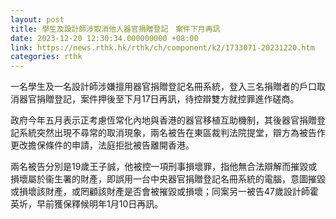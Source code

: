 ```yaml
---
layout: post
title: 學生及設計師涉取消他人器官捐贈登記　案件下月再訊
date: 2023-12-20 12:30:34.000000000 +08:00
link: https://news.rthk.hk/rthk/ch/component/k2/1733071-20231220.htm
categories: rthk
---
```


一名學生及一名設計師涉嫌擅用器官捐贈登記名冊系統，登入三名捐贈者的戶口取消器官捐贈登記，案件押後至下月17日再訊，待控辯雙方就控罪進作磋商。

政府今年五月表示正考慮恆常化內地與香港的器官移植互助機制，其後器官捐贈登記系統突然出現不尋常的取消現象，兩名被告在東區裁判法院提堂，辯方為被告作更改擔保條件的申請，法庭拒批被告離開香港。

兩名被告分別是19歲王子誠，他被控一項刑事損壞罪，指他無合法辯解而摧毀或損壞屬於衞生署的財產，即誤用一台中央器官捐贈登記名冊系統的電腦，意圖摧毀或損壞該財產，或罔顧該財產是否會被摧毀或損壞；同案另一被告47歲設計師霍英圻，早前獲保釋候明年1月10日再訊。
